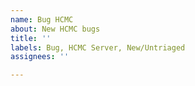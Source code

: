 ```yaml
---
name: Bug HCMC
about: New HCMC bugs
title: ''
labels: Bug, HCMC Server, New/Untriaged
assignees: ''

---
```



